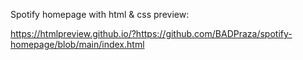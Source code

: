Spotify homepage with html & css
preview:

https://htmlpreview.github.io/?https://github.com/BADPraza/spotify-homepage/blob/main/index.html
